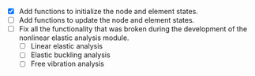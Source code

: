 - [x] Add functions to initialize the node and element states.
- [ ] Add functions to update the node and element states.
- [ ] Fix all the functionality that was broken during the development of the nonlinear elastic analysis module.
  - [ ] Linear elastic analysis
  - [ ] Elastic buckling analysis
  - [ ] Free vibration analysis